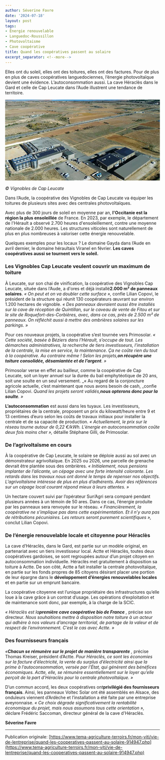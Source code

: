 ```yaml
---
author: Séverine Favre
date: '2024-07-18'
layout: post
tags:
- Énergie renouvelable
- Languedoc-Roussillon
- Photovoltaisme
- Cave coopérative
title: Quand les coopératives passent au solaire
excerpt_separator: <!--more-->
---
```


Elles ont du soleil, elles ont des toitures, elles ont des factures. Pour de plus en plus de caves coopératives languedociennes, l’énergie photovoltaïque devient une évidence. L’autoconsommation aussi. La cave Héraclès dans le Gard et celle de Cap Leucate dans l’Aude illustrent une tendance de territoire.

![](/assets/46964854ca24f6a12c7c39a238f761e6.jpg)
<!--more-->
_© Vignobles de Cap Leucate_


Dans l’Aude, la coopérative des Vignobles de Cap Leucate va équiper les toitures de plusieurs sites avec des centrales photovoltaïques. 




Avec plus de 300 jours de soleil en moyenne par an, **l'Occitanie est la région la plus ensoleillée** de France. En 2023, par exemple, le département de l'Hérault a observé 2.700 heures d'ensoleillement, contre une moyenne nationale de 2.000 heures. Les structures viticoles sont naturellement de plus en plus nombreuses à valoriser cette énergie renouvelable.

Quelques exemples pour les locaux ? Le domaine Gayda dans l’Aude en avril dernier, le domaine héraultais Viranel en février. **Les caves coopératives aussi se tournent vers le soleil.**

### Les Vignobles Cap Leucate veulent couvrir un maximum de toiture

À Leucate, sur son chai de vinification, la coopérative des Vignobles Cap Leucate, située dans l’Aude, a d'ores et déjà installé**2.000 m² de panneaux solaires**. _« On peut et on va doubler cette surface_  _»,_ confie Lilian Copovi, le président de la structure qui réunit 130 coopérateurs œuvrant sur environ 1.200 hectares de vignoble. _«_  _Des panneaux devraient aussi être installés sur la cave de réception de Quintillan, sur le caveau de vente de Fitou et sur le site de Roquefort-des-Corbières, avec, dans ce cas, près de 2.500_  _m² de panneaux. On réfléchit aussi à mettre des ombrières solaires sur les parkings._  _»_

Pour ces nouveaux projets, la coopérative s’est tournée vers Primosolar. _« Cette société, basée à Béziers dans l’Hérault, s’occupe de tout. Les démarches administratives, la recherche de tiers investisseurs, l’installation de la centrale, la mise en service, la maintenance. Ça ne coûte rien du tout à la coopérative. Au contraire même_  _! Selon les projets,**on récupère une toiture consolidée, désamiantée et de l’argent**. »_

Primosolar verse en effet au bailleur, comme la coopérative de Cap Leucate, soit un loyer annuel sur la durée du bail emphytéotique de 20 ans, soit une soulte en un seul versement. _« Au regard de la conjoncture agricole actuelle, c’est maintenant que nous avons besoin de cash, _confie Lilian Copovi. _Quand les projets seront validés,**nous opterons donc pour la soulte**. »_

**L’autoconsommation** est aussi dans les tuyaux. Les investisseurs, propriétaires de la centrale, proposent un prix du kilowatt/heure entre 9 et 13 centimes d’euro selon les coûts de travaux initiaux pour installer la centrale et de sa capacité de production. _« Actuellement, le prix sur le réseau tourne autour de 0,22_  _€/kWh. L’énergie en autoconsommation coûte deux fois moins cher »,_ détaille Stéphane Gilli, de Primosolar.

### De l’agrivoltaïsme en cours

À la coopérative de Cap Leucate, le solaire se déploie aussi au sol avec un démonstrateur agrivoltaïque. En 2025 ou 2026, une parcelle de grenache devrait être plantée sous des ombrières. _« Initialement, nous pensions implanter de l’alicante, un cépage avec une forte intensité colorante. Les retards dans les travaux nous ont donné le temps de repenser nos objectifs. L’agrivoltaïsme intéresse de plus en plus d’adhérents. Avoir des références sur un cépage local courant répond mieux à leurs attentes. »_

Un hectare couvert suivi par l’opérateur Sun’Agri sera comparé pendant plusieurs années à un témoin de 50 ares. Dans ce cas, l’énergie produite par les panneaux sera renvoyée sur le réseau. _« Financièrement, la coopérative ne s’implique pas dans cette expérimentation. Et il n’y aura pas de rétributions pécuniaires. Les retours seront purement scientifiques »,_ conclut Lilian Copovi.

### De l’énergie renouvelable locale et citoyenne pour Héraclès

La cave d’Héraclès, dans le Gard, est partie sur un modèle original, en partenariat avec un tiers investisseur local. Actte et Héraclès, toutes deux coopératives gardoises, se sont regroupées autour d’un projet citoyen en autoconsommation individuelle. Héraclès met gratuitement à disposition sa toiture à Actte. De son côté, Actte a fait installer la centrale photovoltaïque, en partie sur les fonds propres de 85 citoyens désirant placer une portion de leur épargne dans le **développement d’énergies renouvelables locales** et en partie sur un emprunt bancaire.

La coopérative citoyenne est l’unique propriétaire des infrastructures qu’elle loue à la cave grâce à un contrat d’usage. Les opérations d’exploitation et de maintenance sont donc, par exemple, à la charge de la SCIC.

_« Héraclès est la**première cave coopérative bio de France** ,_ précise son directeur. _Nous souhaitions mettre à disposition notre toiture à un acteur qui adhère à nos valeurs d’ancrage territorial, de partage de la valeur et de respect de l’environnement. C’est le cas avec Actte. »_

### Des fournisseurs français

_«**Chacun se rémunère sur le projet de manière transparente** ,_ précise Thomas Kreiser, président d’Actte. _Pour Héraclès, ce sont les économies sur la facture d’électricité, la vente du surplus d’électricité ainsi que la prime à l’autoconsommation, versée par l’État, qui génèrent des bénéfices économiques. Actte, elle, se rémunère essentiellement sur le loyer qu’elle perçoit de la part d’Héraclès pour la centrale photovoltaïque. »_

D’un commun accord, les deux coopératives ont**privilégié des fournisseurs français**. Ainsi, les panneaux Voltec Solar ont été assemblés en Alsace, des onduleurs viennent d’Ardèche et l’installation a été faite par une entreprise aveyronnaise. _« Ce choix dégrade significativement la rentabilité économique du projet, mais nous assumons tous cette orientation »,_ déclare Frédéric Saccoman, directeur général de la cave d'Héraclès.

**Séverine Favre**

---

Publication originale: [https://www.tema-agriculture-terroirs.fr/mon-viti/vie-de-lentreprise/quand-les-cooperatives-passent-au-solaire-914947.php](https://www.tema-agriculture-terroirs.fr/mon-viti/vie-de-lentreprise/quand-les-cooperatives-passent-au-solaire-914947.php)
